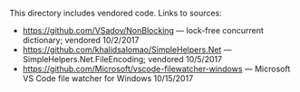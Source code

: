 ﻿This directory includes vendored code. Links to sources:
* https://github.com/VSadov/NonBlocking — lock-free concurrent dictionary; vendored 10/2/2017
* https://github.com/khalidsalomao/SimpleHelpers.Net — SimpleHelpers.Net.FileEncoding; vendored 10/5/2017
* https://github.com/Microsoft/vscode-filewatcher-windows — Microsoft VS Code file watcher for Windows 10/15/2017
